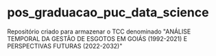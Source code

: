 # pos_graduacao_puc_data_science
Repositório criado para armazenar o TCC denominado "ANÁLISE TEMPORAL DA GESTÃO DE ESGOTOS EM GOIÁS (1992-2021) E PERSPECTIVAS FUTURAS (2022-2032)"
